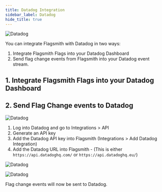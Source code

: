```yaml
---
title: Datadog Integration
sidebar_label: Datadog
hide_title: true
---
```


![Datadog](/img/integrations/datadog/datadog-logo.svg)

You can integrate Flagsmith with Datadog in two ways:

1. Integrate Flagsmith Flags into your Datadog Dashboard
2. Send flag change events from Flagsmith into your Datadog event stream.

## 1. Integrate Flagsmith Flags into your Datadog Dashboard

## 2. Send Flag Change events to Datadog

![Datadog](/img/integrations/datadog/datadog-3.png)

1. Log into Datadog and go to Integrations > API
2. Generate an API key
3. Add the Datadog API key into Flagsmith (Integrations > Add Datadog Integration)
4. Add the Datadog URL into Flagsmith - (This is either `https://api.datadoghq.com/` or `https://api.datadoghq.eu/`)

![Datadog](/img/integrations/datadog/datadog-1.png)

![Datadog](/img/integrations/datadog/datadog-2.png)

Flag change events will now be sent to Datadog.
